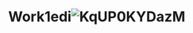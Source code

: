 # Work1edi![KqUP0KYDazM](https://github.com/Edirdik/Work1edi/assets/134433903/55956eb4-96b0-427b-aaad-f6b1bf3f650f)
